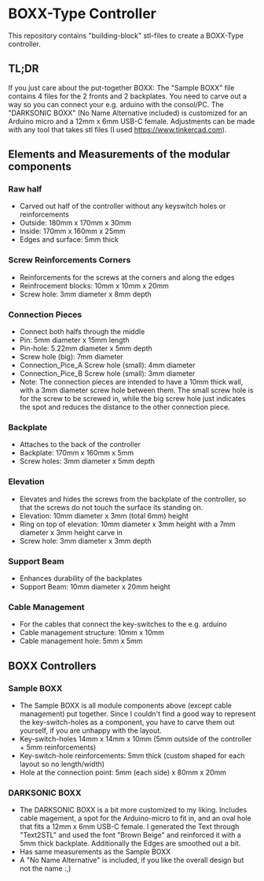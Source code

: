 # BOXX-Type Controller

This repository contains "building-block" stl-files to create a BOXX-Type controller.

## TL;DR
If you just care about the put-together BOXX:
The "Sample BOXX" file contains 4 files for the 2 fronts and 2 backplates. 
You need to carve out a way so you can connect your e.g. arduino with the consol/PC.
The "DARKSONIC BOXX" (No Name Alternative included) is customized for an Arduino micro and a 12mm x 6mm USB-C female.
Adjustments can be made with any tool that takes stl files (I used https://www.tinkercad.com).


## Elements and Measurements of the modular components

### Raw half
- Carved out half of the controller without any keyswitch holes or reinforcements
- Outside: 180mm x 170mm x 30mm
- Inside:	170mm x 160mm x 25mm
- Edges and surface: 5mm thick

### Screw Reinforcements Corners
- Reinforcements for the screws at the corners and along the edges
- Reinfrocement blocks: 10mm x 10mm x 20mm
- Screw hole: 3mm diameter x 8mm depth

### Connection Pieces
- Connect both halfs through the middle
- Pin: 5mm diameter x 15mm length
- Pin-hole: 5.22mm diameter x 5mm depth
- Screw hole (big): 7mm diameter
- Connection_Pice_A Screw hole (small): 4mm diameter
- Connection_Pice_B Screw hole (small): 3mm diameter 
- Note: The connection pieces are intended to have a 10mm thick wall, with a 3mm diameter screw hole between them. The small screw hole is for the screw to be screwed in, while the big screw hole just indicates the spot and reduces the distance to the other connection piece.

### Backplate
- Attaches to the back of the controller
- Backplate: 170mm x 160mm x 5mm
- Screw holes: 3mm diameter x 5mm depth

### Elevation
- Elevates and hides the screws from the backplate of the controller, so that the screws do not touch the surface its standing on.
- Elevation: 10mm diameter x 3mm (total 6mm) height
- Ring on top of elevation: 10mm diameter x 3mm height with a 7mm diameter x 3mm height carve in
- Screw hole: 3mm diameter x 3mm depth

### Support Beam
- Enhances durability of the backplates
- Support Beam: 10mm diameter x 20mm height

### Cable Management
- For the cables that connect the key-switches to the e.g. arduino
- Cable management structure: 10mm x 10mm
- Cable management hole: 5mm x 5mm

## BOXX Controllers

### Sample BOXX
- The Sample BOXX is all module components above (except cable management) put together. Since I couldn't find a good way to represent the key-switch-holes as a component, you have to carve them out yourself, if you are unhappy with the layout.
- Key-switch-holes 14mm x 14mm x 10mm (5mm outside of the controller + 5mm reinforcements)
- Key-switch-hole reinforcements: 5mm thick (custom shaped for each layout so no length/width)
- Hole at the connection point: 5mm (each side) x 80mm x 20mm

### DARKSONIC BOXX
- The DARKSONIC BOXX is a bit more customized to my liking. Includes cable magement, a spot for the Arduino-micro to fit in, and an oval hole that fits a 12mm x 6mm USB-C female. I generated the Text through "Text2STL" and used the font "Brown Beige" and reinforced it with a 5mm thick backplate. Additionally the Edges are smoothed out a bit.
- Has same measurements as the Sample BOXX
- A "No Name Alternative" is included, if you like the overall design but not the name :,)



